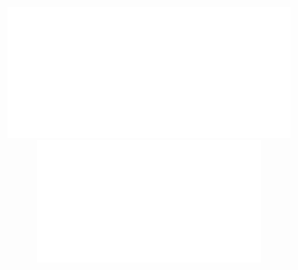 <p align="center">
<img src="/metrics.classic.svg" alt="Metrics" width="600">

<img src="/metrics.plugin.activity.svg" alt="Metrics" width="400">

</p>
